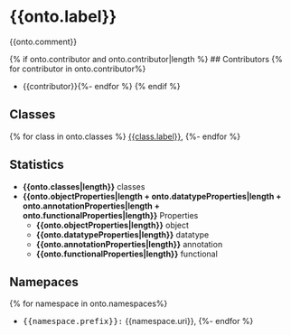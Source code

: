 # {{onto.label}}

{{onto.comment}}

{% if onto.contributor and onto.contributor|length %} ## Contributors
{% for contributor in onto.contributor%}

- {{contributor}}{%- endfor %}
  {% endif %}

## Classes

{% for class in onto.classes %}
[{{class.label}}](class/{{class.id}}.md),
{%- endfor %}

## Statistics

- **{{onto.classes|length}}** classes
- **{{onto.objectProperties|length + onto.datatypeProperties|length + onto.annotationProperties|length + onto.functionalProperties|length}}** Properties
  - **{{onto.objectProperties|length}}** object
  - **{{onto.datatypeProperties|length}}** datatype
  - **{{onto.annotationProperties|length}}** annotation
  - **{{onto.functionalProperties|length}}** functional

## Namepaces

{% for namespace in onto.namespaces%}

- <kbd>{{namespace.prefix}}:</kbd> {{namespace.uri}},
  {%- endfor %}
